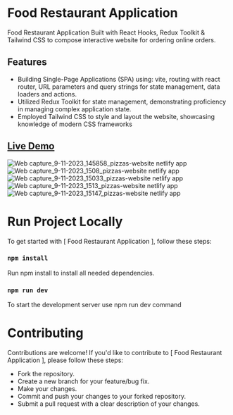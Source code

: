 # Food Restaurant Application
 Food Restaurant Application Built with React Hooks, Redux Toolkit & Tailwind CSS to compose interactive website for ordering online orders.

## Features
- Building Single-Page Applications (SPA) using: vite, routing with react router, URL 
parameters and query strings for state management, data loaders and actions.
- Utilized Redux Toolkit for state management, demonstrating proficiency in managing 
complex application state.
- Employed Tailwind CSS to style and layout the website, showcasing knowledge of modern 
CSS frameworks
  
 ## [Live Demo](https://pizzas-website.netlify.app/)

 
![Web capture_9-11-2023_145858_pizzas-website netlify app](https://github.com/sara8ahmad/Hotel-Dashboard/assets/111248837/ff91201d-fde2-4e13-bec8-95b3ac6b0064)
![Web capture_9-11-2023_1508_pizzas-website netlify app](https://github.com/sara8ahmad/Hotel-Dashboard/assets/111248837/fc358ff2-4011-47dc-8844-7575630c0d54)
![Web capture_9-11-2023_15033_pizzas-website netlify app](https://github.com/sara8ahmad/Hotel-Dashboard/assets/111248837/58bbea56-dd84-4ce9-acd9-e985c12b6b40)
![Web capture_9-11-2023_1513_pizzas-website netlify app](https://github.com/sara8ahmad/Hotel-Dashboard/assets/111248837/3095a745-25af-408b-ac59-ee0e9d7d023d)
![Web capture_9-11-2023_15147_pizzas-website netlify app](https://github.com/sara8ahmad/Hotel-Dashboard/assets/111248837/b5a8921a-6bd0-4496-9d06-3b4f51277282)

# Run Project Locally 
To get started with [ Food Restaurant Application ], follow these steps:

### `npm install`

Run npm install to install all needed dependencies.

### `npm run dev`

To start the development server use npm run dev command

# Contributing
Contributions are welcome! If you'd like to contribute to [ Food Restaurant Application ], please follow these steps:

- Fork the repository.
- Create a new branch for your feature/bug fix.
- Make your changes.
- Commit and push your changes to your forked repository.
- Submit a pull request with a clear description of your changes.


